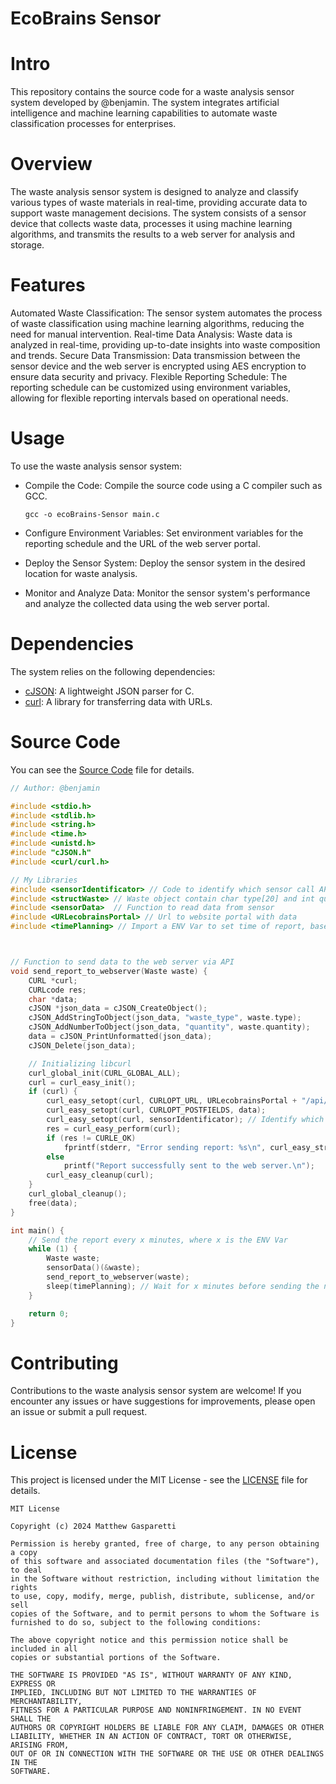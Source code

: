 # EcoBrains Sensor

# Intro
This repository contains the source code for a waste analysis sensor system developed by @benjamin. 
The system integrates artificial intelligence and machine learning capabilities to automate waste classification processes for enterprises.

# Overview
The waste analysis sensor system is designed to analyze and classify various types of waste materials in real-time, 
providing accurate data to support waste management decisions. 
The system consists of a sensor device that collects waste data, processes it using machine learning algorithms, 
and transmits the results to a web server for analysis and storage.

# Features
Automated Waste Classification: The sensor system automates the process of waste classification using machine learning algorithms, reducing the need for manual intervention.
Real-time Data Analysis: Waste data is analyzed in real-time, providing up-to-date insights into waste composition and trends.
Secure Data Transmission: Data transmission between the sensor device and the web server is encrypted using AES encryption to ensure data security and privacy.
Flexible Reporting Schedule: The reporting schedule can be customized using environment variables, allowing for flexible reporting intervals based on operational needs.

# Usage
To use the waste analysis sensor system:

* Compile the Code: Compile the source code using a C compiler such as GCC.
  
  ```
  gcc -o ecoBrains-Sensor main.c
  ```

* Configure Environment Variables: Set environment variables for the reporting schedule and the URL of the web server portal.
* Deploy the Sensor System: Deploy the sensor system in the desired location for waste analysis.
* Monitor and Analyze Data: Monitor the sensor system's performance and analyze the collected data using the web server portal.
  
# Dependencies
The system relies on the following dependencies:

* [cJSON](https://github.com/DaveGamble/cJSON): A lightweight JSON parser for C.
* [curl](https://github.com/curl/curl): A library for transferring data with URLs.

# Source Code
You can see the [Source Code](main.c) file for details.
```c
// Author: @benjamin 

#include <stdio.h>
#include <stdlib.h>
#include <string.h>
#include <time.h>
#include <unistd.h>
#include "cJSON.h"
#include <curl/curl.h>

// My Libraries
#include <sensorIdentificator> // Code to identify which sensor call APIs
#include <structWaste> // Waste object contain char type[20] and int quantity
#include <sensorData>  // Function to read data from sensor
#include <URLecobrainsPortal> // Url to website portal with data
#include <timePlanning> // Import a ENV Var to set time of report, based on cash plannig



// Function to send data to the web server via API
void send_report_to_webserver(Waste waste) {
    CURL *curl;
    CURLcode res;
    char *data;
    cJSON *json_data = cJSON_CreateObject();
    cJSON_AddStringToObject(json_data, "waste_type", waste.type);
    cJSON_AddNumberToObject(json_data, "quantity", waste.quantity);
    data = cJSON_PrintUnformatted(json_data);
    cJSON_Delete(json_data);

    // Initializing libcurl
    curl_global_init(CURL_GLOBAL_ALL);
    curl = curl_easy_init();
    if (curl) {
        curl_easy_setopt(curl, CURLOPT_URL, URLecobrainsPortal + "/api/report/submit_report");
        curl_easy_setopt(curl, CURLOPT_POSTFIELDS, data);
        curl_easy_setopt(curl, sensorIdentificator); // Identify which sensor
        res = curl_easy_perform(curl);
        if (res != CURLE_OK)
            fprintf(stderr, "Error sending report: %s\n", curl_easy_strerror(res));
        else
            printf("Report successfully sent to the web server.\n");
        curl_easy_cleanup(curl);
    }
    curl_global_cleanup();
    free(data);
}

int main() {
    // Send the report every x minutes, where x is the ENV Var
    while (1) {
        Waste waste;
        sensorData()(&waste);
        send_report_to_webserver(waste);
        sleep(timePlanning); // Wait for x minutes before sending the next report,where x is the ENV Var
    }

    return 0;
}
```
  
# Contributing
Contributions to the waste analysis sensor system are welcome! If you encounter any issues or have suggestions for improvements, please open an issue or submit a pull request.

# License
This project is licensed under the MIT License - see the [LICENSE](LICENSE) file for details.

```
MIT License

Copyright (c) 2024 Matthew Gasparetti

Permission is hereby granted, free of charge, to any person obtaining a copy
of this software and associated documentation files (the "Software"), to deal
in the Software without restriction, including without limitation the rights
to use, copy, modify, merge, publish, distribute, sublicense, and/or sell
copies of the Software, and to permit persons to whom the Software is
furnished to do so, subject to the following conditions:

The above copyright notice and this permission notice shall be included in all
copies or substantial portions of the Software.

THE SOFTWARE IS PROVIDED "AS IS", WITHOUT WARRANTY OF ANY KIND, EXPRESS OR
IMPLIED, INCLUDING BUT NOT LIMITED TO THE WARRANTIES OF MERCHANTABILITY,
FITNESS FOR A PARTICULAR PURPOSE AND NONINFRINGEMENT. IN NO EVENT SHALL THE
AUTHORS OR COPYRIGHT HOLDERS BE LIABLE FOR ANY CLAIM, DAMAGES OR OTHER
LIABILITY, WHETHER IN AN ACTION OF CONTRACT, TORT OR OTHERWISE, ARISING FROM,
OUT OF OR IN CONNECTION WITH THE SOFTWARE OR THE USE OR OTHER DEALINGS IN THE
SOFTWARE.
```
